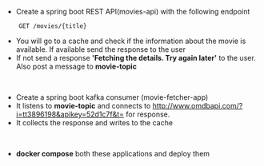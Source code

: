 * Create a spring boot REST API(movies-api) with the following endpoint
```
	GET /movies/{title}
```

* You will go to a cache and check if the information about the movie is available. If available send the response to the user
* If not send a response **'Fetching the details. Try again later'** to the user. Also post a message to **movie-topic**

<br/>

* Create a spring boot kafka consumer (movie-fetcher-app)
* It listens to **movie-topic** and connects to http://www.omdbapi.com/?i=tt3896198&apikey=52d1c7f&t=<movieName> for response.
* It collects the response and writes to the cache	 

<br/>

* **docker compose** both these applications and deploy them